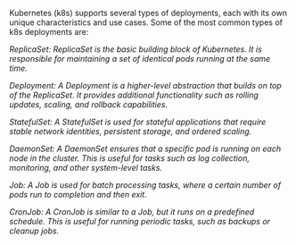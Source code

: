 <p align="right" width="100%">

Kubernetes (k8s) supports several types of deployments, each with its own unique characteristics and use cases. Some of the most common types of k8s deployments are:

<em>
ReplicaSet: ReplicaSet is the basic building block of Kubernetes. It is responsible for maintaining a set of identical pods running at the same time.


Deployment: A Deployment is a higher-level abstraction that builds on top of the ReplicaSet. It provides additional functionality such as rolling updates, scaling, and rollback capabilities.

StatefulSet: A StatefulSet is used for stateful applications that require stable network identities, persistent storage, and ordered scaling.

DaemonSet: A DaemonSet ensures that a specific pod is running on each node in the cluster. This is useful for tasks such as log collection, monitoring, and other system-level tasks.

Job: A Job is used for batch processing tasks, where a certain number of pods run to completion and then exit.

CronJob: A CronJob is similar to a Job, but it runs on a predefined schedule. This is useful for running periodic tasks, such as backups or cleanup jobs.

</em>
</p>
